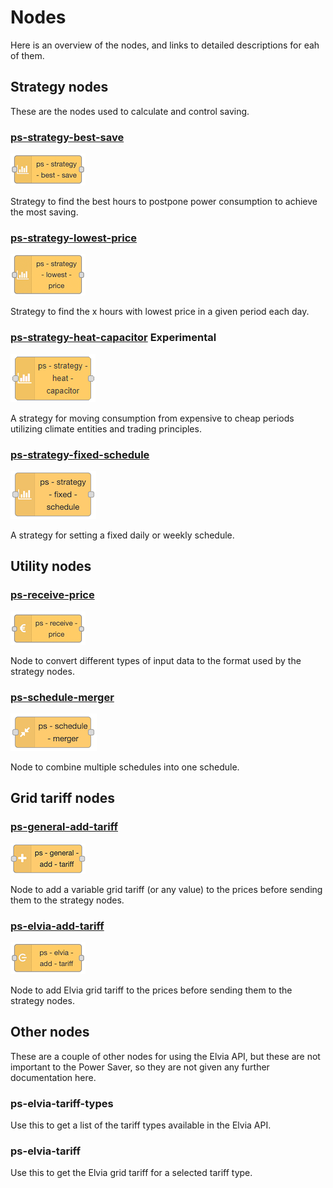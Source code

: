 # Nodes

Here is an overview of the nodes, and links to detailed descriptions for eah of them.

## Strategy nodes

These are the nodes used to calculate and control saving.

### [ps-strategy-best-save](./ps-strategy-best-save)

![ps-strategy-best-save](../images/node-ps-strategy-best-save.png)

Strategy to find the best hours to postpone power consumption to achieve the most saving.

### [ps-strategy-lowest-price](./ps-strategy-lowest-price)

![ps-strategy-lowest-price](../images/node-ps-strategy-lowest-price.png)

Strategy to find the x hours with lowest price in a given period each day.

### [ps-strategy-heat-capacitor](./ps-strategy-heat-capacitor) <Badge type="warning">Experimental</Badge>

![ps-strategy-heat-capacitor](../images/node-ps-strategy-heat-capacitor.png)

A strategy for moving consumption from expensive to cheap periods utilizing climate entities and trading principles.

### [ps-strategy-fixed-schedule](./ps-strategy-fixed-schedule)

![ps-strategy-fixed-schedule](../images/node-ps-strategy-fixed-schedule.png)

A strategy for setting a fixed daily or weekly schedule.

## Utility nodes

### [ps-receive-price](./ps-receive-price)

![ps-receive-price](../images/node-ps-receive-price.png)

Node to convert different types of input data to the format used by the strategy nodes.

### [ps-schedule-merger](./ps-schedule-merger)

![ps-schedule-merger](../images/node-ps-schedule-merger.png)

Node to combine multiple schedules into one schedule.

## Grid tariff nodes

### [ps-general-add-tariff](./ps-general-add-tariff)

![ps-general-add-tariff](../images/node-ps-general-add-tariff.png)

Node to add a variable grid tariff (or any value) to the prices before sending them to the strategy nodes.

### [ps-elvia-add-tariff](./ps-elvia-add-tariff)

![ps-elvia-add-tariff](../images/node-ps-elvia-add-tariff.png)

Node to add Elvia grid tariff to the prices before sending them to the strategy nodes.

## Other nodes

These are a couple of other nodes for using the Elvia API, but these are not important to the Power Saver, so they are not given any further documentation here.

### ps-elvia-tariff-types

Use this to get a list of the tariff types available in the Elvia API.

### ps-elvia-tariff

Use this to get the Elvia grid tariff for a selected tariff type.

<AdsenseAdd/>
